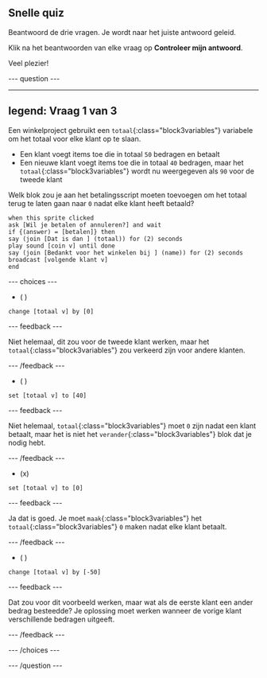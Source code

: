 ## Snelle quiz

Beantwoord de drie vragen. Je wordt naar het juiste antwoord geleid.

Klik na het beantwoorden van elke vraag op **Controleer mijn antwoord**.

Veel plezier!

--- question ---

---
legend: Vraag 1 van 3
---

Een winkelproject gebruikt een `totaal`{:class="block3variables"} variabele om het totaal voor elke klant op te slaan.

+ Een klant voegt items toe die in totaal `50` bedragen en betaalt
+ Een nieuwe klant voegt items toe die in totaal `40` bedragen, maar het `totaal`{:class="block3variables"} wordt nu weergegeven als `90` voor de tweede klant

Welk blok zou je aan het betalingsscript moeten toevoegen om het totaal terug te laten gaan naar `0` nadat elke klant heeft betaald?

```blocks3
when this sprite clicked
ask [Wil je betalen of annuleren?] and wait
if {(answer) = [betalen]} then
say (join [Dat is dan ] (totaal)) for (2) seconds
play sound [coin v] until done 
say (join [Bedankt voor het winkelen bij ] (name)) for (2) seconds
broadcast [volgende klant v]
end
```

--- choices ---

- ( )
```blocks3
change [totaal v] by [0]
```

 --- feedback ---

Niet helemaal, dit zou voor de tweede klant werken, maar het `totaal`{:class="block3variables"} zou verkeerd zijn voor andere klanten.

 --- /feedback ---

- ( )
```blocks3
set [totaal v] to [40]
```

 --- feedback ---

Niet helemaal, `totaal`{:class="block3variables"} moet `0` zijn nadat een klant betaalt, maar het is niet het `verander`{:class="block3variables"} blok dat je nodig hebt.

 --- /feedback ---

- (x)

```blocks3
set [totaal v] to [0]
```

 --- feedback ---

Ja dat is goed. Je moet `maak`{:class="block3variables"} het `totaal`{:class="block3variables"} `0` maken nadat elke klant betaalt.

 --- /feedback ---

- ( )

```blocks3
change [totaal v] by [-50]
```

 --- feedback ---

Dat zou voor dit voorbeeld werken, maar wat als de eerste klant een ander bedrag besteedde? Je oplossing moet werken wanneer de vorige klant verschillende bedragen uitgeeft.

 --- /feedback ---

--- /choices ---

--- /question ---
